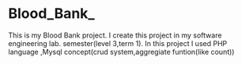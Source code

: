 # Blood_Bank_
This is my Blood Bank project. I create this project in my software engineering lab. semester(level 3,term 1). In this project  I used PHP language ,Mysql concept(crud system,aggregiate funtion(like count)) 
